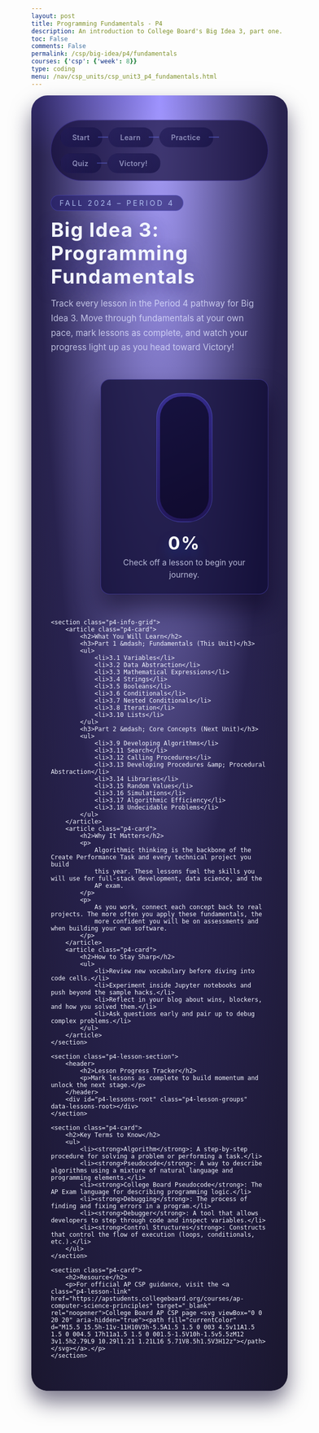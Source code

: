 ```yaml
---
layout: post
title: Programming Fundamentals - P4
description: An introduction to College Board's Big Idea 3, part one.  This is a collection of Python lessons to help students understand the fundamental algorithm and programming elementes required by College Board's AP Computer Science Principles curriculum.
toc: False
comments: False
permalink: /csp/big-idea/p4/fundamentals
courses: {'csp': {'week': 8}}
type: coding
menu: /nav/csp_units/csp_unit3_p4_fundamentals.html
---
```


<style>
:root {
    --p4-bg-start: #18144d;
    --p4-bg-end: #0a0524;
    --p4-card-bg: rgba(16, 12, 48, 0.78);
    --p4-border: rgba(82, 64, 196, 0.45);
    --p4-highlight: #6655ff;
    --p4-highlight-soft: rgba(102, 85, 255, 0.58);
    --p4-accent: #2d9bff;
    --p4-text-primary: #f2f5ff;
    --p4-text-secondary: rgba(225, 229, 255, 0.78);
    --p4-text-muted: rgba(200, 205, 242, 0.65);
    --p4-shadow: 0 22px 40px rgba(14, 9, 43, 0.55);
    --p4-radius-lg: 32px;
    --p4-radius-md: 18px;
    --p4-radius-sm: 12px;
    --p4-transition: 220ms ease;
}

.p4-wrapper {
    position: relative;
    margin: 0 auto;
    padding: 48px clamp(16px, 4vw, 56px);
    border-radius: var(--p4-radius-lg);
    background: radial-gradient(110% 150% at 50% 0%, rgba(102, 85, 255, 0.55) 0%, rgba(22, 16, 64, 0.92) 43%, rgba(6, 4, 18, 0.95) 100%);
    color: var(--p4-text-primary);
    box-shadow: var(--p4-shadow);
    overflow: hidden;
}

.p4-wrapper::after {
    content: "";
    position: absolute;
    inset: -120px -220px auto -80px;
    height: 360px;
    background: radial-gradient(40% 40% at 30% 30%, rgba(102, 85, 255, 0.38) 0%, rgba(102, 85, 255, 0) 100%);
    opacity: 0.7;
    z-index: 0;
    pointer-events: none;
}

.p4-wrapper > * {
    position: relative;
    z-index: 1;
}

.p4-hero {
    display: grid;
    gap: 32px;
    grid-template-columns: repeat(auto-fit, minmax(280px, 1fr));
    align-items: center;
    margin-bottom: 48px;
}

.p4-hero-left {
    display: flex;
    flex-direction: column;
    gap: 28px;
}

.p4-stepper {
    display: flex;
    flex-wrap: wrap;
    gap: 12px;
    padding: 14px 18px;
    border-radius: 999px;
    background: rgba(20, 14, 58, 0.7);
    border: 1px solid rgba(109, 95, 255, 0.3);
    box-shadow: inset 0 1px 0 rgba(255, 255, 255, 0.04);
}

.p4-stepper span {
    position: relative;
    padding: 10px 24px 10px 22px;
    border-radius: 999px;
    font-weight: 600;
    letter-spacing: 0.02em;
    color: var(--p4-text-muted);
    border: 1px solid transparent;
    background: linear-gradient(135deg, rgba(34, 28, 88, 0.65), rgba(18, 14, 64, 0.65));
    transition: var(--p4-transition);
}

.p4-stepper span::after {
    content: "";
    position: absolute;
    right: -12px;
    top: 50%;
    width: 20px;
    height: 2px;
    background: rgba(110, 123, 255, 0.4);
    transform: translateY(-50%);
}

.p4-stepper span:last-child::after {
    display: none;
}

.p4-stepper span.is-active {
    color: #fff;
    border-color: rgba(110, 123, 255, 0.65);
    box-shadow: 0 0 16px rgba(110, 123, 255, 0.35);
    background: linear-gradient(135deg, rgba(93, 76, 255, 0.95), rgba(55, 122, 255, 0.95));
}

.p4-stepper span.is-current {
    transform: translateY(-2px);
}

.p4-period-badge {
    width: fit-content;
    padding: 6px 16px;
    border-radius: 999px;
    font-size: 0.9rem;
    letter-spacing: 0.25em;
    text-transform: uppercase;
    color: rgba(192, 210, 255, 0.85);
    background: rgba(39, 33, 110, 0.65);
    border: 1px solid rgba(110, 107, 255, 0.3);
}

.p4-hero h1 {
    margin: 14px 0 12px;
    font-size: clamp(2.2rem, 4vw, 3.1rem);
    letter-spacing: 0.04em;
    text-shadow: 0 10px 30px rgba(44, 39, 112, 0.7);
}

.p4-hero p {
    max-width: 600px;
    font-size: 1.05rem;
    line-height: 1.7;
    color: var(--p4-text-secondary);
}

.p4-progress-card {
    justify-self: end;
    width: min(280px, 70vw);
    padding: 26px 24px;
    border-radius: var(--p4-radius-md);
    background: rgba(17, 13, 55, 0.78);
    border: 1px solid rgba(114, 100, 255, 0.35);
    box-shadow: 0 30px 45px rgba(9, 4, 30, 0.55);
    text-align: center;
}

.p4-progress-meter {
    position: relative;
    margin: 0 auto 20px;
    width: 96px;
    height: 240px;
    border-radius: 48px;
    padding: 6px;
    background: linear-gradient(160deg, rgba(76, 63, 222, 0.45), rgba(33, 21, 86, 0.92));
    border: 1px solid rgba(110, 123, 255, 0.35);
    box-shadow: inset 0 1px 0 rgba(255, 255, 255, 0.08);
}

.p4-progress-track {
    position: relative;
    width: 100%;
    height: 100%;
    border-radius: 42px;
    background: rgba(10, 7, 32, 0.72);
    overflow: hidden;
}

.p4-progress-fill {
    position: absolute;
    bottom: 0;
    left: 0;
    width: 100%;
    height: 0;
    border-radius: 42px 42px 12px 12px;
    background: linear-gradient(180deg, rgba(125, 95, 255, 0.12) 0%, rgba(91, 122, 255, 0.32) 18%, rgba(54, 134, 255, 0.68) 56%, rgba(41, 122, 255, 0.92) 100%);
    box-shadow: 0 -10px 20px rgba(95, 122, 255, 0.35);
    transition: height 360ms ease;
}

.p4-progress-value {
    display: inline-block;
    margin-bottom: 6px;
    font-size: 2.2rem;
    font-weight: 700;
    letter-spacing: 0.06em;
    color: #fff;
    text-shadow: 0 12px 24px rgba(29, 79, 198, 0.45);
}

[data-progress-message] {
    font-size: 0.98rem;
    line-height: 1.5;
    color: var(--p4-text-secondary);
}

.p4-info-grid {
    display: grid;
    gap: 22px;
    grid-template-columns: repeat(auto-fit, minmax(280px, 1fr));
    margin-bottom: 42px;
}

.p4-card {
    padding: 28px;
    border-radius: var(--p4-radius-md);
    background: var(--p4-card-bg);
    border: 1px solid var(--p4-border);
    box-shadow: inset 0 1px 0 rgba(255, 255, 255, 0.03), 0 22px 32px rgba(8, 5, 25, 0.42);
}

.p4-card h2 {
    margin-top: 0;
    margin-bottom: 14px;
    font-size: 1.5rem;
}

.p4-card h3 {
    margin-top: 18px;
    margin-bottom: 12px;
    font-size: 1.15rem;
    color: var(--p4-accent);
}

.p4-card ul {
    margin: 0;
    padding-left: 18px;
    color: var(--p4-text-secondary);
}

.p4-card ul li + li {
    margin-top: 8px;
}

.p4-lesson-section {
    margin-bottom: 48px;
}

.p4-lesson-section header {
    display: flex;
    flex-direction: column;
    gap: 10px;
    margin-bottom: 24px;
}

.p4-lesson-section h2 {
    margin: 0;
    font-size: 1.8rem;
}

.p4-lesson-section p {
    margin: 0;
    color: var(--p4-text-muted);
}

.p4-lesson-groups {
    display: grid;
    gap: 20px;
}

.p4-module-card {
    padding: 24px 24px 20px;
    border-radius: var(--p4-radius-md);
    background: rgba(18, 13, 52, 0.78);
    border: 1px solid rgba(102, 85, 255, 0.2);
    box-shadow: inset 0 1px 0 rgba(255, 255, 255, 0.02), 0 12px 22px rgba(11, 6, 31, 0.4);
}

.p4-module-header {
    display: flex;
    flex-wrap: wrap;
    align-items: baseline;
    justify-content: space-between;
    gap: 12px;
    margin-bottom: 18px;
}

.p4-module-header h3 {
    margin: 0;
    font-size: 1.25rem;
}

.p4-module-count {
    font-size: 0.95rem;
    color: rgba(179, 191, 255, 0.75);
}

.p4-lessons-list {
    display: grid;
    gap: 10px;
}

.p4-lesson-item {
    display: flex;
    align-items: center;
    gap: 16px;
    padding: 12px 16px;
    border-radius: var(--p4-radius-sm);
    background: rgba(10, 7, 32, 0.72);
    border: 1px solid rgba(72, 62, 162, 0.45);
    transition: var(--p4-transition);
}

.p4-lesson-item.is-locked {
    opacity: 0.55;
    border-style: dashed;
    cursor: not-allowed;
}

.p4-lesson-item.is-locked .p4-lesson-link {
    pointer-events: none;
    color: var(--p4-text-muted);
}

.p4-lesson-item.is-locked input[type="checkbox"] {
    cursor: not-allowed;
}

.p4-lesson-item:hover {
    transform: translateY(-1px);
    border-color: rgba(131, 152, 255, 0.7);
    box-shadow: 0 10px 22px rgba(16, 28, 88, 0.35);
}

.p4-lesson-item input[type="checkbox"] {
    width: 18px;
    height: 18px;
    accent-color: var(--p4-highlight);
}

.p4-lesson-title {
    flex: 1;
    display: flex;
    flex-direction: column;
}

.p4-lesson-title span:first-child {
    font-weight: 600;
    color: #fff;
}

.p4-lesson-title span:last-child {
    font-size: 0.9rem;
    color: var(--p4-text-muted);
}

.p4-lesson-link {
    font-size: 0.9rem;
    font-weight: 600;
    color: var(--p4-accent);
    text-decoration: none;
    display: inline-flex;
    align-items: center;
    gap: 6px;
}

.p4-lesson-link:hover {
    color: #7ab0ff;
}

.p4-lesson-link.is-locked {
    pointer-events: none;
    color: var(--p4-text-muted);
}

.p4-lesson-link svg {
    width: 16px;
    height: 16px;
}

@media (max-width: 720px) {
    .p4-wrapper {
        padding: 36px 20px 42px;
    }
    .p4-stepper {
        justify-content: center;
    }
    .p4-progress-card {
        justify-self: stretch;
    }
}
</style>

<div class="p4-wrapper">
    <section class="p4-hero">
        <div class="p4-hero-left">
            <nav class="p4-stepper" data-stepper>
                <span data-step="start">Start</span>
                <span data-step="learn">Learn</span>
                <span data-step="practice">Practice</span>
                <span data-step="quiz">Quiz</span>
                <span data-step="victory">Victory!</span>
            </nav>
            <div>
                <div class="p4-period-badge">Fall 2024 &ndash; Period 4</div>
                <h1>Big Idea 3: Programming Fundamentals</h1>
                <p>
                    Track every lesson in the Period 4 pathway for Big Idea 3. Move through fundamentals at your own pace,
                    mark lessons as complete, and watch your progress light up as you head toward Victory!
                </p>
            </div>
        </div>
        <aside class="p4-progress-card">
            <div class="p4-progress-meter">
                <div class="p4-progress-track">
                    <div class="p4-progress-fill" data-progress-fill></div>
                </div>
            </div>
            <div class="p4-progress-value" data-progress-value>0%</div>
            <div data-progress-message>Check off a lesson to begin your journey.</div>
        </aside>
    </section>

    <section class="p4-info-grid">
        <article class="p4-card">
            <h2>What You Will Learn</h2>
            <h3>Part 1 &mdash; Fundamentals (This Unit)</h3>
            <ul>
                <li>3.1 Variables</li>
                <li>3.2 Data Abstraction</li>
                <li>3.3 Mathematical Expressions</li>
                <li>3.4 Strings</li>
                <li>3.5 Booleans</li>
                <li>3.6 Conditionals</li>
                <li>3.7 Nested Conditionals</li>
                <li>3.8 Iteration</li>
                <li>3.10 Lists</li>
            </ul>
            <h3>Part 2 &mdash; Core Concepts (Next Unit)</h3>
            <ul>
                <li>3.9 Developing Algorithms</li>
                <li>3.11 Search</li>
                <li>3.12 Calling Procedures</li>
                <li>3.13 Developing Procedures &amp; Procedural Abstraction</li>
                <li>3.14 Libraries</li>
                <li>3.15 Random Values</li>
                <li>3.16 Simulations</li>
                <li>3.17 Algorithmic Efficiency</li>
                <li>3.18 Undecidable Problems</li>
            </ul>
        </article>
        <article class="p4-card">
            <h2>Why It Matters</h2>
            <p>
                Algorithmic thinking is the backbone of the Create Performance Task and every technical project you build
                this year. These lessons fuel the skills you will use for full-stack development, data science, and the
                AP exam.
            </p>
            <p>
                As you work, connect each concept back to real projects. The more often you apply these fundamentals, the
                more confident you will be on assessments and when building your own software.
            </p>
        </article>
        <article class="p4-card">
            <h2>How to Stay Sharp</h2>
            <ul>
                <li>Review new vocabulary before diving into code cells.</li>
                <li>Experiment inside Jupyter notebooks and push beyond the sample hacks.</li>
                <li>Reflect in your blog about wins, blockers, and how you solved them.</li>
                <li>Ask questions early and pair up to debug complex problems.</li>
            </ul>
        </article>
    </section>

    <section class="p4-lesson-section">
        <header>
            <h2>Lesson Progress Tracker</h2>
            <p>Mark lessons as complete to build momentum and unlock the next stage.</p>
        </header>
        <div id="p4-lessons-root" class="p4-lesson-groups" data-lessons-root></div>
    </section>

    <section class="p4-card">
        <h2>Key Terms to Know</h2>
        <ul>
            <li><strong>Algorithm</strong>: A step-by-step procedure for solving a problem or performing a task.</li>
            <li><strong>Pseudocode</strong>: A way to describe algorithms using a mixture of natural language and programming elements.</li>
            <li><strong>College Board Pseudocode</strong>: The AP Exam language for describing programming logic.</li>
            <li><strong>Debugging</strong>: The process of finding and fixing errors in a program.</li>
            <li><strong>Debugger</strong>: A tool that allows developers to step through code and inspect variables.</li>
            <li><strong>Control Structures</strong>: Constructs that control the flow of execution (loops, conditionals, etc.).</li>
        </ul>
    </section>

    <section class="p4-card">
        <h2>Resource</h2>
        <p>For official AP CSP guidance, visit the <a class="p4-lesson-link" href="https://apstudents.collegeboard.org/courses/ap-computer-science-principles" target="_blank" rel="noopener">College Board AP CSP page <svg viewBox="0 0 20 20" aria-hidden="true"><path fill="currentColor" d="M15.5 15.5h-11v-11H10V3h-5.5A1.5 1.5 0 003 4.5v11A1.5 1.5 0 004.5 17h11a1.5 1.5 0 001.5-1.5V10h-1.5v5.5zM12 3v1.5h2.79L9 10.29l1.21 1.21L16 5.71V8.5h1.5V3H12z"></path></svg></a>.</p>
    </section>
</div>

<script>
(function() {
    const root = document.querySelector('[data-lessons-root]');
    if (!root) {
        return;
    }

    const stepper = document.querySelector('[data-stepper]');
    const fillEl = document.querySelector('[data-progress-fill]');
    const valueEl = document.querySelector('[data-progress-value]');
    const messageEl = document.querySelector('[data-progress-message]');

    const steps = [
        { id: 'start', threshold: 0, message: 'Check off a lesson to begin your journey.' },
        { id: 'learn', threshold: 10, message: 'You are building momentum. Keep learning!' },
        { id: 'practice', threshold: 40, message: 'Time to practice and refine your understanding.' },
        { id: 'quiz', threshold: 70, message: 'Quiz yourself and lock in the concepts.' },
        { id: 'victory', threshold: 99, message: 'Victory! You mastered every lesson in this unit.' }
    ];

    function init(progress) {
        const modules = progress.getModules();
        if (!modules || !modules.length) {
            root.innerHTML = '<p style="color: rgba(200, 205, 242, 0.7);">Lessons will appear here once they are published.</p>';
            return;
        }

        root.innerHTML = '';
        const moduleMeta = [];
        const arrowIcon = '<svg viewBox="0 0 20 20" aria-hidden="true"><path fill="currentColor" d="M7.3 4.3l1.4-1.4 7.4 7.4-7.4 7.4-1.4-1.4 5.3-5.3-5.3-5.3z"/></svg>';

        modules.forEach((module) => {
            const card = document.createElement('article');
            card.className = 'p4-module-card';

            const header = document.createElement('header');
            header.className = 'p4-module-header';

            const heading = document.createElement('h3');
            heading.innerHTML = module.label;
            header.appendChild(heading);

            const count = document.createElement('span');
            count.className = 'p4-module-count';
            header.appendChild(count);

            card.appendChild(header);

            const list = document.createElement('div');
            list.className = 'p4-lessons-list';
            card.appendChild(list);

            const lessonMeta = [];

            module.lessons.forEach((lesson) => {
                const row = document.createElement('label');
                row.className = 'p4-lesson-item';

                const checkbox = document.createElement('input');
                checkbox.type = 'checkbox';
                checkbox.dataset.lessonSlug = lesson.slug;
                row.appendChild(checkbox);

                const text = document.createElement('div');
                text.className = 'p4-lesson-title';
                const titleSpan = document.createElement('span');
                titleSpan.textContent = lesson.title;
                const slugSpan = document.createElement('span');
                slugSpan.textContent = lesson.slug.replace(/-/g, '.');
                text.appendChild(titleSpan);
                text.appendChild(slugSpan);
                row.appendChild(text);

                const link = document.createElement('a');
                link.className = 'p4-lesson-link';
                link.href = lesson.url;
                link.innerHTML = 'Open' + arrowIcon;
                link.addEventListener('click', (event) => {
                    if (!progress.isUnlocked(lesson.slug)) {
                        event.preventDefault();
                        event.stopPropagation();
                    }
                });
                row.appendChild(link);

                checkbox.addEventListener('change', () => {
                    progress.setCompleted(lesson.slug, checkbox.checked);
                });

                list.appendChild(row);

                lessonMeta.push({
                    slug: lesson.slug,
                    checkbox,
                    link,
                    row
                });
            });

            root.appendChild(card);
            moduleMeta.push({ countEl: count, lessons: lessonMeta });
        });

        progress.subscribe((state) => {
            moduleMeta.forEach((meta) => {
                let moduleCompleted = 0;
                meta.lessons.forEach((item) => {
                    const slug = item.slug;
                    const isCompleted = state.completed.has(slug);
                    const isUnlocked = state.unlocked.has(slug) || isCompleted;

                    item.checkbox.checked = isCompleted;
                    item.checkbox.disabled = !isUnlocked;
                    item.checkbox.title = isUnlocked ? 'Mark this lesson complete when you finish.' : 'Locked until the previous lesson is complete.';

                    item.row.classList.toggle('is-locked', !isUnlocked);

                    if (item.link) {
                        if (!isUnlocked) {
                            item.link.classList.add('is-locked');
                            item.link.setAttribute('aria-disabled', 'true');
                            item.link.tabIndex = -1;
                            item.link.title = 'Locked until the previous lesson is complete.';
                        } else {
                            item.link.classList.remove('is-locked');
                            item.link.removeAttribute('aria-disabled');
                            item.link.removeAttribute('tabindex');
                            item.link.removeAttribute('title');
                        }
                    }

                    if (isCompleted) {
                        moduleCompleted += 1;
                        totalCompleted += 1;
                    }
                });
                meta.countEl.textContent = moduleCompleted + '/' + meta.lessons.length + ' complete';
            });

            if (fillEl) {
                fillEl.style.height = state.percent + '%';
            }
            if (valueEl) {
                valueEl.textContent = state.percent + '%';
            }

            let currentStep = steps[0];
            steps.forEach((step) => {
                if (state.percent >= step.threshold) {
                    currentStep = step;
                }
            });

            if (messageEl) {
                messageEl.textContent = currentStep.message;
            }

            if (stepper) {
                Array.from(stepper.querySelectorAll('[data-step]')).forEach((el) => {
                    const id = el.getAttribute('data-step');
                    const stepConfig = steps.find((step) => step.id === id);
                    if (!stepConfig) {
                        return;
                    }
                    const isPassed = state.percent >= stepConfig.threshold;
                    el.classList.toggle('is-active', isPassed);
                    el.classList.toggle('is-current', currentStep.id === id);
                });
            }
        });
    }

    function waitForProgress() {
        if (window.P4Progress) {
            init(window.P4Progress);
        } else {
            document.addEventListener('p4-progress-update', function handleReady() {
                if (window.P4Progress) {
                    init(window.P4Progress);
                    document.removeEventListener('p4-progress-update', handleReady);
                }
            });
        }
    }

    waitForProgress();
})();
</script>
